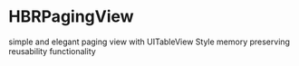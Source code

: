 # HBRPagingView
simple and elegant paging view with UITableView Style memory preserving reusability functionality
